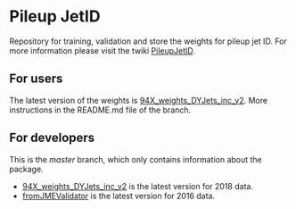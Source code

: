 # Pileup JetID

Repository for training, validation and store the weights for pileup jet ID.
For more information please visit the twiki [PileupJetID](https://twiki.cern.ch/twiki/bin/viewauth/CMS/PileupJetID).

## For users

The latest version of the weights is [94X_weights_DYJets_inc_v2](https://github.com/cms-jet/PUjetID/tree/94X_weights_DYJets_inc_v2). More instructions in the README.md file of the branch.


## For developers

This is the _master_ branch, which only contains information about the package. 
 * [94X_weights_DYJets_inc_v2](https://github.com/cms-jet/PUjetID/tree/94X_weights_DYJets_inc_v2) is the latest version for 2018 data.
 * [fromJMEValidator](https://github.com/cms-jet/PUjetID/tree/fromJMEValidator) is the latest version for 2016 data.


